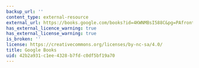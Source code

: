 ```yaml
---
backup_url: ''
content_type: external-resource
external_url: https://books.google.com/books?id=4KWNMBsI588C&pg=PAfrontcover#v=onepage&q&f=false
has_external_licence_warning: true
has_external_license_warning: true
is_broken: ''
license: https://creativecommons.org/licenses/by-nc-sa/4.0/
title: Google Books
uid: 42b2a931-c1ee-4328-b7fd-c0df5bf19a70
---
```

